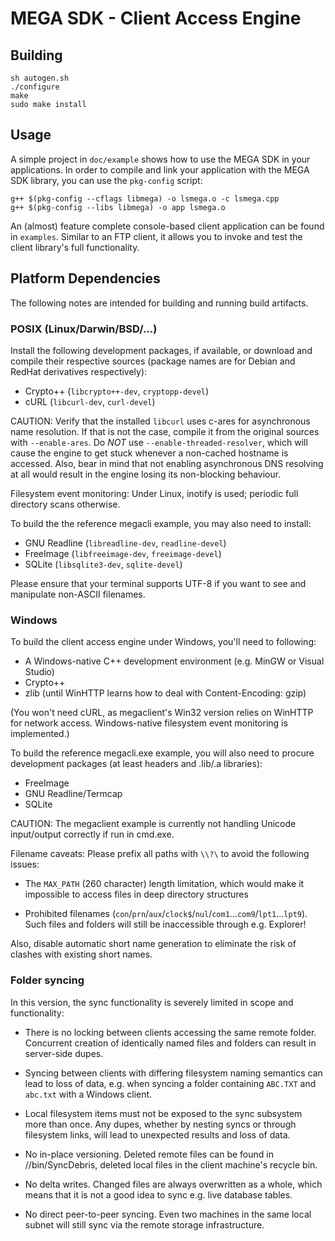 MEGA SDK - Client Access Engine
===============================

Building
--------

    sh autogen.sh
    ./configure
    make
    sudo make install


Usage
-----

A simple project in `doc/example` shows how to use the MEGA SDK
in your applications.  In order to compile and link your
application with the MEGA SDK library, you can use the `pkg-config` script:

    g++ $(pkg-config --cflags libmega) -o lsmega.o -c lsmega.cpp
    g++ $(pkg-config --libs libmega) -o app lsmega.o

An (almost) feature complete console-based client application can be found
in `examples`. Similar to an FTP client, it allows you to invoke and test
the client library's full functionality.


Platform Dependencies
---------------------

The following notes are intended for building and running build
artifacts.


### POSIX (Linux/Darwin/BSD/...)

Install the following development packages, if available, or download
and compile their respective sources (package names are for
Debian and RedHat derivatives respectively):

* Crypto++ (`libcrypto++-dev`, `cryptopp-devel`)
* cURL (`libcurl-dev`, `curl-devel`)

CAUTION: Verify that the installed `libcurl` uses c-ares for
asynchronous name resolution.  If that is not the case, compile it
from the original sources with `--enable-ares`.  Do *NOT* use
`--enable-threaded-resolver`, which will cause the engine to get
stuck whenever a non-cached hostname is accessed. Also, bear in mind
that not enabling asynchronous DNS resolving at all would result in
the engine losing its non-blocking behaviour.

Filesystem event monitoring: Under Linux, inotify is used; periodic full
directory scans otherwise.

To build the the reference megacli example, you may also need to install:

* GNU Readline (`libreadline-dev`, `readline-devel`)
* FreeImage (`libfreeimage-dev`, `freeimage-devel`)
* SQLite (`libsqlite3-dev`, `sqlite-devel`)

Please ensure that your terminal supports UTF-8 if you want to see and
manipulate non-ASCII filenames.


### Windows

To build the client access engine under Windows, you'll need to following:

* A Windows-native C++ development environment (e.g. MinGW or Visual Studio)
* Crypto++
* zlib (until WinHTTP learns how to deal with Content-Encoding: gzip)

(You won't need cURL, as megaclient's Win32 version relies on WinHTTP
for network access. Windows-native filesystem event monitoring is
implemented.)

To build the reference megacli.exe example, you will also need to procure
development packages (at least headers and .lib/.a libraries):

* FreeImage
* GNU Readline/Termcap
* SQLite

CAUTION: The megaclient example is currently not handling Unicode
input/output correctly if run in cmd.exe.

Filename caveats: Please prefix all paths with `\\?\` to avoid the following
issues:

* The `MAX_PATH` (260 character) length limitation, which would make it
impossible to access files in deep directory structures

* Prohibited filenames (`con`/`prn`/`aux`/`clock$`/`nul`/`com1`...`com9`/`lpt1`...`lpt9`).
Such files and folders will still be inaccessible through e.g. Explorer!

Also, disable automatic short name generation to eliminate the risk of
clashes with existing short names.


### Folder syncing

In this version, the sync functionality is severely limited in scope and
functionality:

* There is no locking between clients accessing the same remote folder.
Concurrent creation of identically named files and folders can result in
server-side dupes.

* Syncing between clients with differing filesystem naming semantics can
lead to loss of data, e.g. when syncing a folder containing `ABC.TXT` and
`abc.txt` with a Windows client.

* Local filesystem items must not be exposed to the sync subsystem more
than once. Any dupes, whether by nesting syncs or through filesystem links,
will lead to unexpected results and loss of data.

* No in-place versioning. Deleted remote files can be found in
//bin/SyncDebris, deleted local files in the client machine's recycle bin.

* No delta writes. Changed files are always overwritten as a whole, which
means that it is not a good idea to sync e.g. live database tables.

* No direct peer-to-peer syncing. Even two machines in the same local subnet
will still sync via the remote storage infrastructure.

